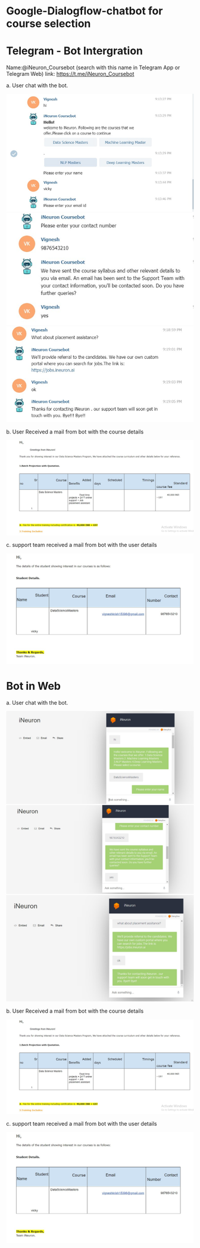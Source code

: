 # Google-Dialogflow-chatbot for course selection



# Telegram - Bot Intergration 

Name:@iNeuron_Coursebot (search with this name in Telegram App or Telegram Web)
link: https://t.me/iNeuron_Coursebot

a.	User chat with the bot.

![](output/out21.jpg)
![](output/out22.jpg)
![](output/out23.jpg)

b.	User Received a mail from bot with the course details

![](output/out24.jpg)

c. support team received a mail from bot with the user details

![](output/out25.jpg)


# Bot in Web

a.	User chat with the bot.

![](output/out11.jpg)
![](output/out12.jpg)
![](output/out13.jpg)

b.	User Received a mail from bot with the course details

![](output/out14.jpg)

c. support team received a mail from bot with the user details

![](output/out15.jpg)



